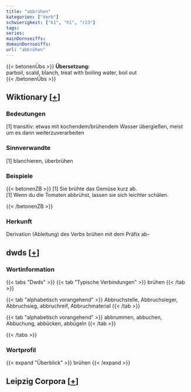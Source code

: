 ```yaml
---
title: "abbrühen"
kategorien: ["Verb"]
schwierigkeit: ["k1", "h1", "r23"]
tags:
series:
mainDornseiffs:
domainDornseiffs:
url: "abbrühen"
---
```


{{< betonenÜbs >}}
**Übersetzung:**  
parboil, scald, blanch, treat with boiling water, boil out  
{{< /betonenÜbs >}}

## Wiktionary [[+](https://de.wiktionary.org/wiki/abbrühen)]

### Bedeutungen
[1] transitiv: etwas mit kochendem/brühendem Wasser übergießen, meist um es dann weiterzuverarbeiten  

### Sinnverwandte
[1] blanchieren, überbrühen  

### Beispiele
{{< betonenZB >}}
[1] Sie brühte das Gemüse kurz ab.  
[1] Wenn du die Tomaten abbrühst, lassen sie sich leichter schälen.  

{{< /betonenZB >}}
### Herkunft
Derivation (Ableitung) des Verbs brühen mit dem Präfix ab-  



## dwds [[+](https://www.dwds.de/wb/abbrühen)]

### Wortinformation
{{< tabs "Dwds" >}}
{{< tab "Typische Verbindungen" >}}
brühen
{{< /tab >}}

{{< tab "alphabetisch vorangehend" >}}
Abbruchstelle, Abbruchsieger, Abbruchsieg, abbruchreif, Abbruchmaterial
{{< /tab >}}

{{< tab "alphabetisch vorangehend" >}}
abbrummen, abbuchen, Abbuchung, abbücken, abbügeln
{{< /tab >}}

{{< /tabs >}}

### Wortprofil
{{< expand "Überblick" >}} brühen {{< /expand >}}

## Leipzig Corpora [[+](https://corpora.uni-leipzig.de/en/res?word=abbrühen&corpusId=deu_newscrawl-public_2018)]

